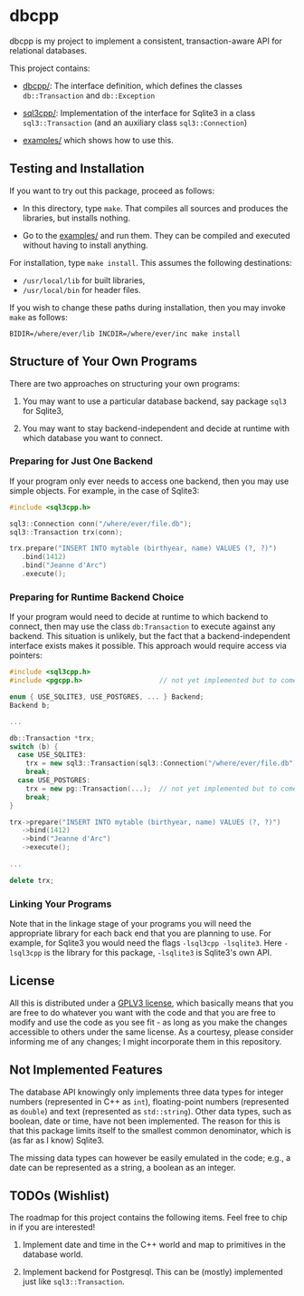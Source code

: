 # dbcpp

dbcpp is my project to implement a consistent, transaction-aware API for
relational databases.

This project contains:

*  [dbcpp/](dbcpp/): The interface definition, which defines the classes
   `db::Transaction` and `db::Exception`

*  [sql3cpp/](sql3cpp/): Implementation of the interface for Sqlite3 in
   a class `sql3::Transaction` (and an auxiliary class `sql3::Connection`)

*  [examples/](examples/) which shows how to use this.

## Testing and Installation

If you want to try out this package, proceed as follows:

*  In this directory, type `make`. That compiles all sources and produces the
   libraries, but installs nothing.

*  Go to the [examples/](examples/) and run them. They can be compiled and
   executed without having to install anything.

For installation, type `make install`. This assumes the following destinations:

*  `/usr/local/lib` for built libraries,
*  `/usr/local/bin` for header files.

If you wish to change these paths during installation, then you may invoke
`make` as follows:

```shell
BIDIR=/where/ever/lib INCDIR=/where/ever/inc make install
```

## Structure of Your Own Programs

There are two approaches on structuring your own programs:

1. You may want to use a particular database backend, say package `sql3` for 
   Sqlite3,
   
1. You may want to stay backend-independent and decide at runtime with which
   database you want to connect.
   
### Preparing for Just One Backend

If your program only ever needs to access one backend, then you may use
simple objects. For example, in the case of Sqlite3:

```c++
#include <sql3cpp.h>

sql3::Connection conn("/where/ever/file.db");
sql3::Transaction trx(conn);

trx.prepare("INSERT INTO mytable (birthyear, name) VALUES (?, ?)")
   .bind(1412)
   .bind("Jeanne d'Arc")
   .execute();
```

### Preparing for Runtime Backend Choice

If your program would need to decide at runtime to which backend to connect,
then may use the class `db:Transaction` to execute against any backend. This
situation is unlikely, but the fact that a backend-independent interface exists
makes it possible. This approach would require access via pointers:

```c++
#include <sql3cpp.h>
#include <pgcpp.h>                   // not yet implemented but to come

enum { USE_SQLITE3, USE_POSTGRES, ... } Backend;
Backend b;

...

db::Transaction *trx;
switch (b) {
  case USE_SQLITE3:
    trx = new sql3::Transaction(sql3::Connection("/where/ever/file.db");
    break;
  case USE_POSTGRES:
    trx = new pg::Transaction(...);  // not yet implemented but to come
    break;
}

trx->prepare("INSERT INTO mytable (birthyear, name) VALUES (?, ?)")
   ->bind(1412)
   ->bind("Jeanne d'Arc")
   ->execute();
   
...

delete trx;
```

### Linking Your Programs

Note that in the linkage stage of your programs you will need the appropriate
library for each back end that you are planning to use. For example, for Sqlite3
you would need the flags `-lsql3cpp -lsqlite3`. Here `-lsql3cpp` is the library
for this package, `-lsqlite3` is Sqlite3's own API.

## License

All this is distributed under a [GPLV3
license](https://www.gnu.org/licenses/gpl-3.0.en.html), which basically means
that you are free to do whatever you want with the code and that you are free
to modify and use the code as you see fit - as long as you make the changes
accessible to others under the same license. As a courtesy, please consider
informing me of any changes; I might incorporate them in this repository.

## Not Implemented Features

The database API knowingly only implements three data types for integer numbers
(represented in C++ as `int`), floating-point numbers (represented as `double`)
and text (represented as `std::string`). Other data types, such as boolean, date
or time, have not been implemented. The reason for this is that this package
limits itself to the smallest common denominator, which is (as far as I know)
Sqlite3.

The missing data types can however be easily emulated in the code; e.g., a date
can be represented as a string, a boolean as an integer.

## TODOs (Wishlist)

The roadmap for this project contains the following items. Feel free to chip
in if you are interested!

1.  Implement date and time in the C++ world and map to primitives in the
    database world.

2.  Implement backend for Postgresql. This can be (mostly) implemented just
    like `sql3::Transaction`.
